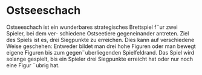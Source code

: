 # Ostseeschach

Ostseeschach ist ein wunderbares strategisches Brettspiel f¨ur zwei Spieler, bei dem ver-
schiedene Ostseetiere gegeneinander antreten. Ziel des Spiels ist es, drei Siegpunkte zu
erreichen. Dies kann auf verschiedene Weise geschehen: Entweder bildet man drei hohe
Figuren oder man bewegt eigene Figuren bis zum gegen¨uberliegenden Spielfeldrand. Das
Spiel wird solange gespielt, bis ein Spieler drei Siegpunkte erreicht hat oder nur noch eine
Figur ¨ubrig hat.
